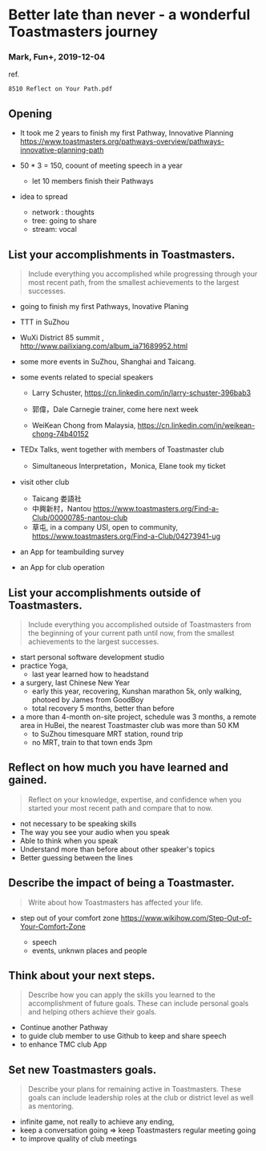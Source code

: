 # Better late than never - a wonderful Toastmasters journey
### Mark, Fun+, 2019-12-04
ref.
```
8510 Reflect on Your Path.pdf
```

## Opening
- It took me 2 years to finish my first Pathway, Innovative Planning 
https://www.toastmasters.org/pathways-overview/pathways-innovative-planning-path

- 50 * 3 = 150, coount of meeting speech in a year
  - let 10 members finish their Pathways
  
- idea to spread
  - network : thoughts
  - tree: going to share
  - stream: vocal


## List your accomplishments in Toastmasters.
> Include everything you accomplished while progressing through your most recent path, from the smallest achievements to the largest successes.

- going to finish my first Pathways, Inovative Planing
- TTT in SuZhou
- WuXi District 85 summit , http://www.pailixiang.com/album_ia71689952.html
- some more events in SuZhou, Shanghai and Taicang.
- some events related to special speakers
  - Larry Schuster, https://cn.linkedin.com/in/larry-schuster-396bab3
  
  - 郭偉，Dale Carnegie trainer, come here next week
  - WeiKean Chong from Malaysia, https://cn.linkedin.com/in/weikean-chong-74b40152
- TEDx Talks, went together with members of Toastmaster club
  - Simultaneous Interpretation，Monica, Elane took my ticket
- visit other club
  - Taicang 娄語社
  - 中興新村，Nantou https://www.toastmasters.org/Find-a-Club/00000785-nantou-club
  - 草屯, in a company USI, open to community, https://www.toastmasters.org/Find-a-Club/04273941-ug
  
- an App for teambuilding survey
- an App for club operation

## List your accomplishments outside of Toastmasters.
> Include everything you accomplished outside of Toastmasters from the beginning of your current path until now, from the smallest achievements to the largest successes.

- start personal software development studio 
- practice Yoga,
  - last year learned how to headstand
- a surgery, last Chinese New Year
  - early this year, recovering, Kunshan marathon 5k, only walking, photoed by James from GoodBoy
  - total recovery 5 months, better than before
- a more than 4-month on-site project, schedule was 3 months, a remote area in HuBei, the nearest Toastmaster club was more than 50 KM
  - to SuZhou timesquare MRT station, round trip
  - no MRT, train to that town ends 3pm



## Reflect on how much you have learned and gained.
> Reflect on your knowledge, expertise, and confidence when you started your most recent path and compare that to now.

- not necessary to be speaking skills
- The way you see your audio when you speak
- Able to think when you speak
- Understand more than before about other speaker's topics
- Better guessing between the lines


## Describe the impact of being a Toastmaster.
> Write about how Toastmasters has affected your life.

- step out of your comfort zone https://www.wikihow.com/Step-Out-of-Your-Comfort-Zone

  - speech
  - events, unknwn places and people
  

## Think about your next steps.
> Describe how you can apply the skills you learned to the accomplishment of future goals. These can include personal goals and helping others achieve their goals.

- Continue another Pathway
- to guide club member to use Github to keep and share speech 
- to enhance TMC club App


## Set new Toastmasters goals.
> Describe your plans for remaining active in Toastmasters. These goals can include leadership roles at the club or district level as well as mentoring.

- infinite game, not really to achieve any ending, 
- keep a conversation going => keep Toastmasters regular meeting going
- to improve quality of club meetings
